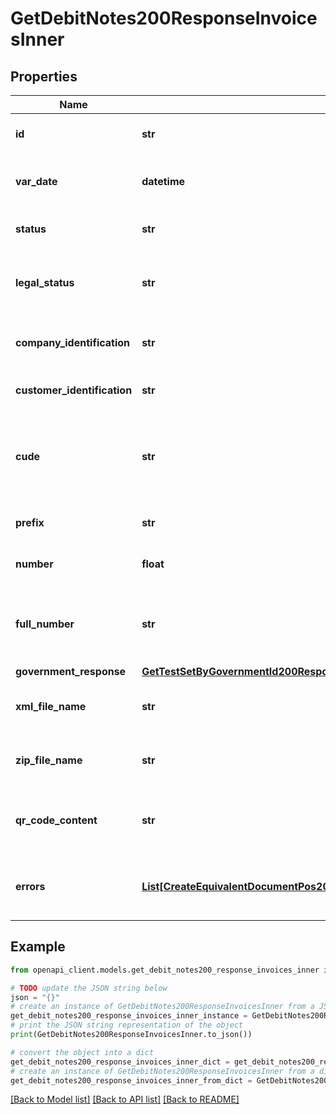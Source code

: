 # GetDebitNotes200ResponseInvoicesInner


## Properties

Name | Type | Description | Notes
------------ | ------------- | ------------- | -------------
**id** | **str** | Id de nota débito electrónica | [optional] 
**var_date** | **datetime** | Fecha de emisión de nota débito electrónica | [optional] 
**status** | **str** | Estado de la nota débito electrónica | [optional] 
**legal_status** | **str** | Estado legal de la nota débito electrónica ante la DIAN | [optional] 
**company_identification** | **str** | Identificación de la empresa empleadora | [optional] 
**customer_identification** | **str** | Identificación del empleado | [optional] 
**cude** | **str** | Código único de nota débito electrónica asignado para el documento | [optional] 
**prefix** | **str** | Prefijo de nota débito electrónica | [optional] 
**number** | **float** | Número de nota débito electrónica | [optional] 
**full_number** | **str** | Número de nota débito electrónica (Incluye prefijo y número) | [optional] 
**government_response** | [**GetTestSetByGovernmentId200ResponseEmissionGovernmentResponse**](GetTestSetByGovernmentId200ResponseEmissionGovernmentResponse.md) |  | [optional] 
**xml_file_name** | **str** | Nombre del archivo XML que se envió a la DIAN | [optional] 
**zip_file_name** | **str** | Nombre del archivo Zip que se envió a la DIAN | [optional] 
**qr_code_content** | **str** | Contenido para la construcción del Código QR | [optional] 
**errors** | [**List[CreateEquivalentDocumentPos200ResponseEquivalentDocumentErrorsInner]**](CreateEquivalentDocumentPos200ResponseEquivalentDocumentErrorsInner.md) | Array con mensajes de error generados en el sistema | [optional] 

## Example

```python
from openapi_client.models.get_debit_notes200_response_invoices_inner import GetDebitNotes200ResponseInvoicesInner

# TODO update the JSON string below
json = "{}"
# create an instance of GetDebitNotes200ResponseInvoicesInner from a JSON string
get_debit_notes200_response_invoices_inner_instance = GetDebitNotes200ResponseInvoicesInner.from_json(json)
# print the JSON string representation of the object
print(GetDebitNotes200ResponseInvoicesInner.to_json())

# convert the object into a dict
get_debit_notes200_response_invoices_inner_dict = get_debit_notes200_response_invoices_inner_instance.to_dict()
# create an instance of GetDebitNotes200ResponseInvoicesInner from a dict
get_debit_notes200_response_invoices_inner_from_dict = GetDebitNotes200ResponseInvoicesInner.from_dict(get_debit_notes200_response_invoices_inner_dict)
```
[[Back to Model list]](../README.md#documentation-for-models) [[Back to API list]](../README.md#documentation-for-api-endpoints) [[Back to README]](../README.md)


